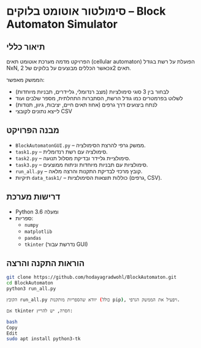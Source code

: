 # סימולטור אוטומט בלוקים – Block Automaton Simulator

## תיאור כללי

הפרויקט מדמה מערכת אוטומט תאים (cellular automaton) הפועלת על רשת בגודל NxN, כאשר הכללים מבוצעים על בלוקים של 2x2 תאים.

הממשק מאפשר:
- לבחור בין 3 סוגי סימולציות (מצב רנדומלי, גליידרים, תבניות מיוחדות)
- לשלוט בפרמטרים כמו גודל הרשת, הסתברות התחלתית, מספר שלבים ועוד
- לנתח ביצועים דרך גרפים (אחוז תאים חיים, יציבות, גיוון, תנודות)
- לייצא נתונים לקובצי CSV

## מבנה הפרויקט

- `BlockAutomatonGUI.py` – ממשק גרפי להרצת הסימולציה.
- `task1.py` – סימולציה עם רשת רנדומלית.
- `task2.py` – סימולציית גליידר ובדיקת מסלול תנועה.
- `task3.py` – סימולציות עם תבניות מיוחדות וניתוח ממוצעים.
- `run_all.py` – קובץ מרכזי לבדיקת התקנות והרצה מלאה.
- תיקיות `data_task1/` – כוללות תוצאות הסימולציות (גרפים, CSV).

## דרישות מערכת

- Python 3.6 ומעלה
- ספריות:
  - `numpy`
  - `matplotlib`
  - `pandas`
  - `tkinter` (נדרשת עבור GUI)

## הוראות התקנה והרצה

```bash
git clone https://github.com/hodayagradwohl/BlockAutomaton.git
cd BlockAutomaton
python3 run_all.py

הקובץ run_all.py יוודא שהספריות מותקנות (כולל pip), ויפעיל את הממשק הגרפי.

אם tkinter חסרה, יש להריץ:

bash
Copy
Edit
sudo apt install python3-tk
